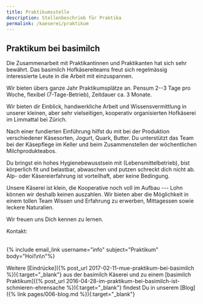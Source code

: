 ```yaml
---
title: Praktikumsstelle
description: Stellenbeschrieb für Praktika
permalink: /kaeserei/praktikum
---
```


## Praktikum bei basimilch

Die Zusammenarbeit mit Praktikantinnen und Praktikanten hat sich sehr bewährt. Das basimilch
Hofkäsereiteams freut sich regelmässig interessierte Leute in die Arbeit mit einzuspannen.

Wir bieten übers ganze Jahr Praktikumsplätze an. Pensum 2--3 Tage
pro Woche, flexibel (7-Tage-Betrieb), Zeitdauer ca. 3 Monate.

Wir bieten dir Einblick, handwerkliche Arbeit und Wissensvermittlung in unserer
kleinen, aber sehr vielseitigen, kooperativ organisierten Hofkäserei im
Limmattal bei Zürich.

Nach einer fundierten Einführung hilfst du mit bei der Produktion verschiedener
Käsesorten, Jogurt, Quark, Butter. Du unterstützt das Team bei der Käsepflege im
Keller und beim Zusammenstellen der wöchentlichen Milchprodukteabos.

Du bringst ein hohes Hygienebewusstsein mit (Lebensmittelbetrieb), bist
körperlich fit und belastbar, abwaschen und putzen schreckt dich nicht ab. Alp-
oder Käsereierfahrung ist vorteilhaft, aber keine Bedingung.

Unsere Käserei ist klein, die Kooperative noch voll im Aufbau --- Lohn können wir
deshalb keinen auszahlen. Wir bieten aber die Möglichkeit in einem tollen Team
Wissen und Erfahrung zu erwerben, Mittagessen sowie leckere Naturalien.

Wir freuen uns Dich kennen zu lernen.

Kontakt:

<div class="contact">
    <br>
    {% include email_link username="info" subject="Praktikum" body="Hoi!\n\n"%}
</div>


Weitere [Eindrücke]({% post_url 2017-02-11-mue-praktikum-bei-basimilch %}){:target="_blank"} aus
der basimilch Käserei und zu einem [basimilch Praktikum]({% post_url 2016-04-28-im-praktikum-bei-basimilch-ist-schmieren-ehrensache %}){:target="_blank"}
findest Du in unserem [Blog]({% link pages/006-blog.md %}){:target="_blank"}

